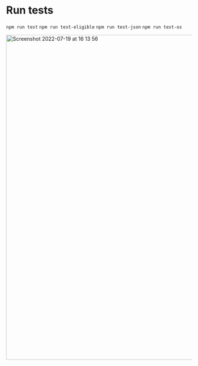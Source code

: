 # Run tests

`npm run test`
`npm run test-eligible`
`npm run test-json`
`npm run test-os`

<img width="882" alt="Screenshot 2022-07-19 at 16 13 56" src="https://user-images.githubusercontent.com/9762897/179772019-231b0c01-f9de-4cd6-a7c5-9ae1abff5231.png">
